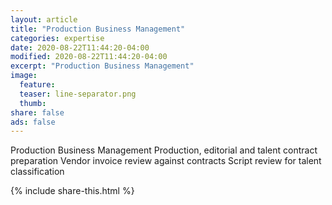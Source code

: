 ```yaml
---
layout: article
title: "Production Business Management"
categories: expertise
date: 2020-08-22T11:44:20-04:00
modified: 2020-08-22T11:44:20-04:00
excerpt: "Production Business Management"
image:
  feature:
  teaser: line-separator.png
  thumb:
share: false
ads: false
---
```


Production Business Management
	Production, editorial and talent contract preparation
	Vendor invoice review against contracts
	Script review for talent classification


{% include share-this.html %}
